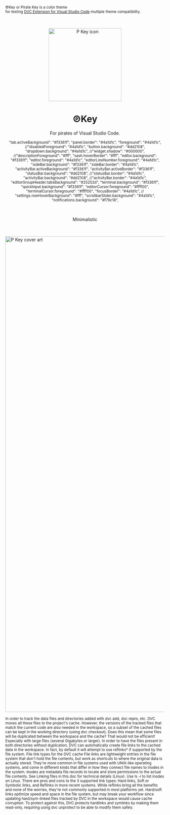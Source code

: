 <sub>℗Key or Pirate Key is a color theme<br> for testing <a href="https://github.com/iterative/vscode-dvc
" target="_blanck">DVC Extension for Visual Studio Code</a> multiple theme compatibility.</sub>

&nbsp;

<p align="center">
<img width="230" alt="P Key icon" src="https://user-images.githubusercontent.com/98249521/194963804-f3e217f2-769d-4563-bd50-3c90e59b1e9a.png">
</p>

<h1 align="center">℗Key</h1>
<p align="center">For pirates of Visual Studio Code.</p>

<sub>
<p align="center">"tab.activeBackground": "#f3361f",
"panel.border": "#4a1d1c",
"foreground": "#4a1d1c",
//"disabledForeground": "#4a1d1c",
"button.background": "#dd2108",
"dropdown.background": "#4a1d1c",
//"widget.shadow": "#000000",
//"descriptionForeground": "#fff",
"sash.hoverBorder": "#fff",
"editor.background": "#f3361f",
"editor.foreground": "#4a1d1c",
"editorLineNumber.foreground": "#4a1d1c",
"sideBar.background": "#f3361f",
"sideBar.border": "#4a1d1c",
"activityBar.activeBackground": "#f3361f",
"activityBar.activeBorder": "#f3361f",
"statusBar.background": "#dd2108",
//"statusBar.border": "#4a1d1c",
"activityBar.background": "#dd2108",
//"activityBar.border": "#4a1d1c",
"editorGroupHeader.tabsBackground": "#25252d",
"terminal.background": "#f3361f",
"quickInput.background": "#f3361f",
"editorCursor.foreground": "#ffff00",
"terminalCursor.foreground": "#ffff00",
"focusBorder": "#4a1d1c",
// "settings.rowHoverBackground": "#fff",
"scrollbarSlider.background": "#4a1d1c",
"notifications.background": "#f79c18",</p>
</sub>

&nbsp;

<sub><p align="center">Minimalistic</p></sub>

&nbsp;

<!--
<img width="1500" alt="P Key cover art" src="https://user-images.githubusercontent.com/98249521/194963601-752bb18c-841c-4904-b140-014254f7788d.png">
-->
<img width="1500" alt="P Key cover art" src="https://user-images.githubusercontent.com/98249521/194971174-dc4c996d-024a-4a4d-8c27-9fc5aa5205a0.png">

<!--

<sub>
Helprull information:<br>
Toggle preview (`Shift+Cmd+V` on macOS or `Shift+Ctrl+V` on Windows and Linux).<br>
[Visual Studio Code's Markdown Support](http://code.visualstudio.com/docs/languages/markdown)<br>
[Markdown Syntax Reference](https://help.github.com/articles/markdown-basics/)
</sub>

-->

<sub>In order to track the data files and directories added with dvc add, dvc repro, etc. DVC moves all these files to the project's cache. However, the versions of the tracked files that match the current code are also needed in the workspace, so a subset of the cached files can be kept in the working directory (using dvc checkout). Does this mean that some files will be duplicated between the workspace and the cache? That would not be efficient! Especially with large files (several Gigabytes or larger). In order to have the files present in both directories without duplication, DVC can automatically create file links to the cached data in the workspace. In fact, by default it will attempt to use reflinks* if supported by the file system. File link types for the DVC cache File links are lightweight entries in the file system that don't hold the file contents, but work as shortcuts to where the original data is actually stored. They're more common in file systems used with UNIX-like operating systems, and come in different kinds that differ in how they connect file names to inodes in the system. Inodes are metadata file records to locate and store permissions to the actual file contents. See Linking files in this doc for technical details (Linux). Use ls -i to list inodes on Linux. There are pros and cons to the 3 supported link types: Hard links, Soft or Symbolic links, and Reflinks in more recent systems. While reflinks bring all the benefits and none of the worries, they're not commonly supported in most platforms yet. Hard/soft links optimize speed and space in the file system, but may break your workflow since updating hard/sym-linked files tracked by DVC in the workspace would cause cache corruption. To protect against this, DVC protects hardlinks and symlinks by making them read-only, requiring using dvc unprotect to be able to modify them safely.</sub>


